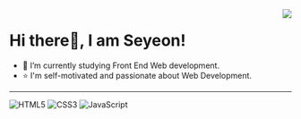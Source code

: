 <img align="right" src="[https://github.com/account](https://avatars.githubusercontent.com/u/85854590?v=4)" widht="300"/>

# Hi there👋, I am Seyeon!

<!-- - 🌱 I'm a student majoring in Digital Experience Design. -->
- 🔭 I’m currently studying Front End Web development.
- ⭐️ I'm self-motivated and passionate about Web Development.

---

![HTML5](http://img.shields.io/badge/-HTML5-f05032?style=for-the-badge&logo=html5&logoColor=ffffff)
![CSS3](http://img.shields.io/badge/-CSS3-007acc?style=for-the-badge&logo=css3&logoColor=ffffff)
![JavaScript](http://img.shields.io/badge/-JavaScript-%23f7df1c?style=for-the-badge&logo=javascript&logoColor=000000&labelColor=%23f7df1c&color=%23ffce5a)
